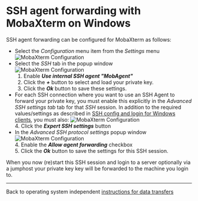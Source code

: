 # SSH agent forwarding with MobaXterm on Windows

SSH agent forwarding can be configured for MobaXterm as follows:

* Select the _Configuration_ menu item from the _Settings_ menu  
  ![MobaXterm Configuration](img/MobAgent1.png)
* Select the _SSH_ tab in the popup window  
  ![MobaXterm Configuration](img/MobAgent2.png)  
    1. Enable _**Use internal SSH agent "MobAgent"**_  
    2. Click the _**+**_ button to select and load your private key.
    3. Click the _**Ok**_ button to save these settings.
* For each SSH connection where you want to use an SSH Agent to forward your private key,
  you must enable this explicitly in the _Advanced SSH settings tab_ tab for that _SSH_ session.
  In addition to the required values/settings as described in [SSH config and login for Windows clients](../logins-windows/),
  you must also:
  ![MobaXterm Configuration](img/MobAgent3.png)  
    4. Click the _**Expert SSH settings**_ button  
* In the _Advanced SSH protocol settings_ popup window  
  ![MobaXterm Configuration](img/MobAgent4.png)  
    4. Enable the _**Allow agent forwarding**_ checkbox  
    5. Click the _**Ok**_ button to save the settings for this SSH session.

When you now (re)start this SSH session and login to a server optionally via a jumphost your private key key will be forwarded to the machine you login to.

-----

Back to operating system independent [instructions for data transfers](../datatransfers/)